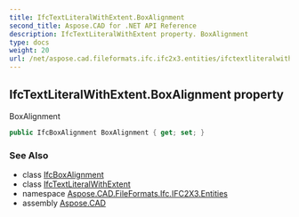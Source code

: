 ```yaml
---
title: IfcTextLiteralWithExtent.BoxAlignment
second_title: Aspose.CAD for .NET API Reference
description: IfcTextLiteralWithExtent property. BoxAlignment
type: docs
weight: 20
url: /net/aspose.cad.fileformats.ifc.ifc2x3.entities/ifctextliteralwithextent/boxalignment/
---
```

## IfcTextLiteralWithExtent.BoxAlignment property

BoxAlignment

```csharp
public IfcBoxAlignment BoxAlignment { get; set; }
```

### See Also

* class [IfcBoxAlignment](../../../aspose.cad.fileformats.ifc.ifc2x3.types/ifcboxalignment/)
* class [IfcTextLiteralWithExtent](../)
* namespace [Aspose.CAD.FileFormats.Ifc.IFC2X3.Entities](../../ifctextliteralwithextent/)
* assembly [Aspose.CAD](../../../)


